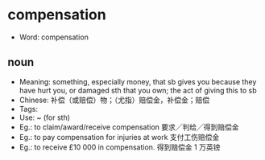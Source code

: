 # compensation

- Word: compensation

## noun

- Meaning: something, especially money, that sb gives you because they have hurt you, or damaged sth that you own; the act of giving this to sb
- Chinese: 补偿（或赔偿）物；（尤指）赔偿金，补偿金；赔偿
- Tags: 
- Use: ~ (for sth)
- Eg.: to claim/award/receive compensation 要求╱判给╱得到赔偿金
- Eg.: to pay compensation for injuries at work 支付工伤赔偿金
- Eg.: to receive £10 000 in compensation. 得到赔偿金 1 万英镑

